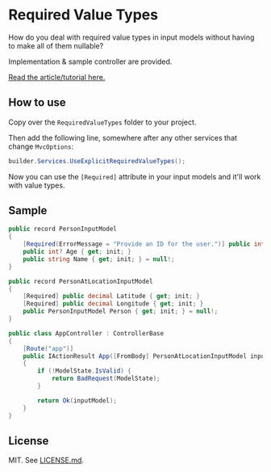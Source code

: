 # Required Value Types

How do you deal with required value types in input models without having to make all of them nullable?

Implementation & sample controller are provided.

[Read the article/tutorial here.](https://thom.ee/blog/clean-way-to-use-required-value-types-in-asp-net-core)

## How to use

Copy over the `RequiredValueTypes` folder to your project.

Then add the following line, somewhere after any other services that change `MvcOptions`:

```csharp
builder.Services.UseExplicitRequiredValueTypes();
```

Now you can use the `[Required]` attribute in your input models and it'll work with value types.

## Sample

```csharp
public record PersonInputModel
{
    [Required(ErrorMessage = "Provide an ID for the user.")] public int Id { get; init; }
    public int? Age { get; init; }
    public string Name { get; init; } = null!;
}

public record PersonAtLocationInputModel
{
    [Required] public decimal Latitude { get; init; }
    [Required] public decimal Longitude { get; init; }
    public PersonInputModel Person { get; init; } = null!;
}

public class AppController : ControllerBase
{
    [Route("app")]
    public IActionResult App([FromBody] PersonAtLocationInputModel inputModel)
    {
        if (!ModelState.IsValid) {
            return BadRequest(ModelState);
        }

        return Ok(inputModel);
    }
}
```

## License

MIT. See [LICENSE.md](LICENSE.md).
